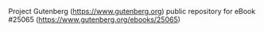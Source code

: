 Project Gutenberg (https://www.gutenberg.org) public repository for eBook #25065 (https://www.gutenberg.org/ebooks/25065)
